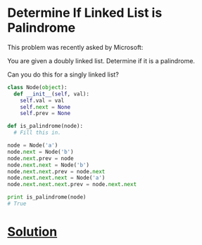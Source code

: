# Determine If Linked List is Palindrome

This problem was recently asked by Microsoft:

You are given a doubly linked list. Determine if it is a palindrome.

Can you do this for a singly linked list?

```python
class Node(object):
  def __init__(self, val):
    self.val = val
    self.next = None
    self.prev = None

def is_palindrome(node):
  # Fill this in.

node = Node('a')
node.next = Node('b')
node.next.prev = node
node.next.next = Node('b')
node.next.next.prev = node.next
node.next.next.next = Node('a')
node.next.next.next.prev = node.next.next

print is_palindrome(node)
# True
```

# [Solution](solution.md)
